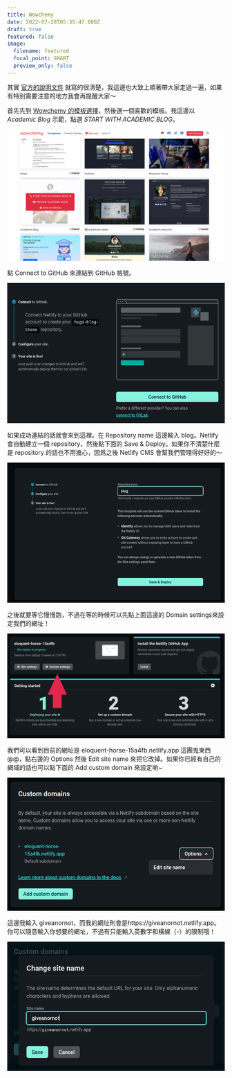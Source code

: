 ```yaml
---
title: Wowchemy
date: 2022-07-28T05:35:47.600Z
draft: true
featured: false
image:
  filename: featured
  focal_point: SMART
  preview_only: false
---
```

其實 [官方的說明文件](https://wowchemy.com/docs/getting-started/hugo-github-quickstart/) 就寫的很清楚，我這邊也大致上順著帶大家走過一遍，如果有特別需要注意的地方我會再提醒大家～

首先先到 [Wowchemy 的模板選擇](https://wowchemy.com/hugo-themes/)，然後選一個喜歡的模板。我這邊以 *Academic Blog* 示範，點選 *START WITH ACADEMIC BLOG*。

![Select a hugo theme](2022-07-28_13-59.png "Wowchemy 模板選擇")

點 Connect to GitHub 來連結到 GitHub 帳號。

![Connect to GitHub](2022-07-28_14-10.png)

如果成功連結的話就會來到這裡。在 Repository name 這邊輸入 blog。Netlify 會自動建立一個 repository，然後點下面的 Save & Deploy。如果你不清楚什麼是 repository 的話也不用擔心，因爲之後 Netlify CMS 會幫我們管理得好好的～

![Entering repository name](2022-07-28_14-16.png)

之後就要等它慢慢跑，不過在等的時候可以先點上面這邊的 Domain settings來設定我們的網址！

![Netlify deploying dashboard](2022-07-28_14-30.png)

我們可以看到目前的網址是 eloquent-horse-15a4fb.netlify.app 這團鬼東西 @@，點右邊的 Options 然後 Edit site name 來把它改掉。如果你已經有自己的網域的話也可以點下面的 Add custom domain 來設定喲~

![Custom domains](2022-07-28_14-37.png)

這邊我輸入 giveanornot，而我的網址則會是https://giveanornot.netlify.app。你可以隨意輸入你想要的網址，不過有只能輸入英數字和橫線（-）的限制哦！

![Editing domain name](2022-07-28_14-39.png)